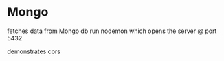 
# Mongo
fetches data from Mongo db
run nodemon which opens the server @ port 5432

demonstrates cors
